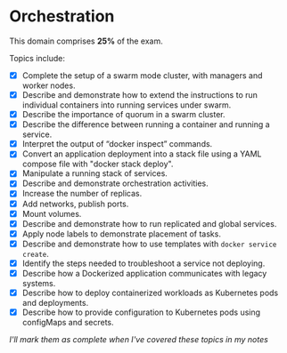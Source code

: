 # Orchestration

This domain comprises **25%** of the exam.

Topics include:

- [x] Complete the setup of a swarm mode cluster, with managers and worker nodes.
- [x] Describe and demonstrate how to extend the instructions to run individual containers into running services under swarm.
- [x] Describe the importance of quorum in a swarm cluster.
- [x] Describe the difference between running a container and running a service.
- [x] Interpret the output of “docker inspect” commands.
- [x] Convert an application deployment into a stack file using a YAML compose file with "docker stack deploy".
- [x] Manipulate a running stack of services.
- [x] Describe and demonstrate orchestration activities.
- [x] Increase the number of replicas.
- [x] Add networks, publish ports.
- [x] Mount volumes.
- [x] Describe and demonstrate how to run replicated and global services.
- [x] Apply node labels to demonstrate placement of tasks.
- [x] Describe and demonstrate how to use templates with `docker service create`.
- [x] Identify the steps needed to troubleshoot a service not deploying.
- [x] Describe how a Dockerized application communicates with legacy systems.
- [x] Describe how to deploy containerized workloads as Kubernetes pods and deployments.
- [x] Describe how to provide configuration to Kubernetes pods using configMaps and secrets.

_I'll mark them as complete when I've covered these topics in my notes_
